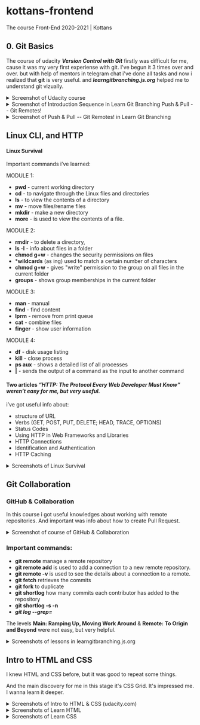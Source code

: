 # kottans-frontend

The course Front-End 2020-2021 | Kottans

 
## 0. Git Basics

The course of udacity ***Version Control with Git*** firstly was difficult for me, cause it was my very first experiense with git. I've begun it 3 times over and over. but with help of mentors in telegram chat i've done all tasks and now i realized that **git** is very useful.
and ***learngitbranching.js.org*** helped me to understand git vizually.

<details>
  <summary>
    Screenshot of Udacity course
  </summary>
 
  <img width="968" alt="Screen Shot 2020-10-25 at 9 24 13 AM" src="https://user-images.githubusercontent.com/62745604/97101365-6bdd1d00-16a5-11eb-8666-e1602dc28b09.png">

</details>

<details>
  <summary>
    Screenshot of Introduction Sequence in Learn Git Branching Push & Pull -- Git Remotes!
  </summary>
 
  <img width="897" alt="Screen Shot 2020-10-25 at 8 29 19 AM" src="https://user-images.githubusercontent.com/62745604/97101691-17876c80-16a8-11eb-9099-3d88587b3b77.png">

</details>

<details>
  <summary>
    Screenshot of Push & Pull -- Git Remotes! in Learn Git Branching 
  </summary>
 
 <img width="893" alt="Screen Shot 2020-10-25 at 8 29 42 AM" src="https://user-images.githubusercontent.com/62745604/97101744-7cdb5d80-16a8-11eb-8c67-d7290cc6df9b.png">

</details>

## Linux CLI, and HTTP

#### Linux Survival

Important commands i’ve learned:

MODULE 1:

- **pwd** - current working directory
- **cd** - to navigate through the Linux files and directories
- **ls** -   to view the contents of a directory
- **mv** - move files/renamе files
- **mkdir** - make a new directory
- **more** - is used to view the contents of a file. 

MODULE 2:

- **rmdir** - to delete a directory,
- **ls -l** - info about files in a folder
- **chmod g+w** - changes the security permissions on files
- ***wildcards** (as ing) used to match a certain number of characters
- **chmod g+w** - gives "write" permission to the group on all files in the current folder
- **groups** - shows group memberships in the current folder

MODULE 3:

- **man** - manual
- **find** - find content
- **lprm** - remove from print queue
- **cat** - combine files
- **finger** - show user information

MODULE 4:

- **df** - disk usage listing
- **kill** - close process
- **ps aux** - shows a detailed list of all processes
- **|** - sends the output of a command as the input to another command



#### Two articles ***“HTTP: The Protocol Every Web Developer Must Know” weren’t easy for me, but very useful.***

i’ve got useful info about:

- structure of URL
- Verbs (GET, POST, PUT, DELETE; HEAD, TRACE, OPTIONS)
- Status Codes
- Using HTTP in Web Frameworks and Libraries
- HTTP Connections
- Identification and Authentication
- HTTP Caching

<details>
  <summary>
    Screenshots of Linux Survival
  </summary>
 
 <img width="1035" alt="quiz 1" src="https://user-images.githubusercontent.com/62745604/97493148-3a967280-196d-11eb-92c9-90a7d2eb6ab9.png">
<img width="1035" alt="quiz 2" src="https://user-images.githubusercontent.com/62745604/97493166-3ec29000-196d-11eb-9ac0-c4643818b297.png">
<img width="1035" alt="quiz 3" src="https://user-images.githubusercontent.com/62745604/97493172-3ff3bd00-196d-11eb-9668-c9f5f9e3d37f.png">
<img width="1035" alt="quiz 4" src="https://user-images.githubusercontent.com/62745604/97493175-408c5380-196d-11eb-95f7-24a848d567a0.png">

</details>

## Git Collaboration

### GitHub & Collaboration

In this course i got useful knowledges about working with remote repositories. And important was info about how to create Pull Request.

<details>
  <summary>
    Screenshot of course of GitHub & Collaboration
  </summary>
 
<img width="973" alt="Screen Shot 2020-10-29 at 11 19 27 PM" src="https://user-images.githubusercontent.com/62745604/97666788-0adb8d80-1a87-11eb-9326-41a56f827705.png">

</details>

### Important commands:

- **git remote** manage a remote repository
- **git remote add**  is used to add a connection to a new remote repository.
- **git remote -v** is used to see the details about a connection to a remote.
- **git fetch** retrieves the commits
- **git fork** to duplicate
- **git shortlog** how many commits each contributor has added to the repository
- **git shortlog -s -n**
- ***git log --grep=<filter>*** 
 
 The levels **Main: Ramping Up, Moving Work Around** & **Remote: To Origin and Beyond** were not easy, but very helpful.

<details>
  <summary>
    Screenshots of lessons in learngitbranching.js.org
  </summary>
 
<img width="892" alt="Screen Shot 2020-10-29 at 11 35 14 PM" src="https://user-images.githubusercontent.com/62745604/97666779-07480680-1a87-11eb-94b9-6d33c518be6b.png">
<img width="896" alt="Screen Shot 2020-10-30 at 8 04 44 AM" src="https://user-images.githubusercontent.com/62745604/97666785-09aa6080-1a87-11eb-89e4-828cbbaed61a.png">

</details>

## Intro to HTML and CSS

I knew HTML and CSS before, but it was good to repeat some things. 

And the main discovery for me in this stage it's CSS Grid. It's impressed me. I wanna learn it deeper.


<details>
  <summary>
    Screenshots of Intro to HTML & CSS (udacity.com)
  </summary>
 
<img width="956" alt="Screen Shot 2020-10-30 at 9 04 26 PM" src="https://user-images.githubusercontent.com/62745604/97913512-0f3dca00-1d57-11eb-8caa-dfad7f3ccba4.png">

</details>

<details>
  <summary>
    Screenshots of Learn HTML
  </summary>
 
<img width="926" alt="Screen Shot 2020-10-31 at 6 42 56 PM" src="https://user-images.githubusercontent.com/62745604/97913605-372d2d80-1d57-11eb-9bd7-27febc5d68c9.png">

</details>

<details>
  <summary>
    Screenshots of Learn CSS
  </summary>
 
<img width="926" alt="Screen Shot 2020-11-02 at 9 55 30 PM" src="https://user-images.githubusercontent.com/62745604/97913619-3bf1e180-1d57-11eb-9f76-abc9d77d89a8.png">

</details>
